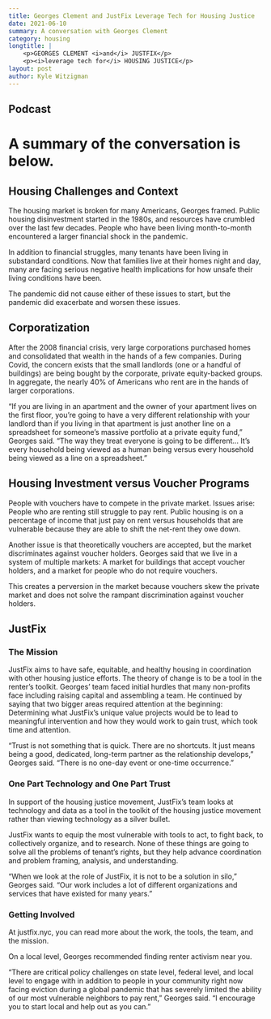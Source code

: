 ```yaml
---
title: Georges Clement and JustFix Leverage Tech for Housing Justice
date: 2021-06-10
summary: A conversation with Georges Clement
category: housing
longtitle: |
    <p>GEORGES CLEMENT <i>and</i> JUSTFIX</p>
    <p><i>leverage tech for</i> HOUSING JUSTICE</p>
layout: post
author: Kyle Witzigman
---
```


## Podcast
<div id="buzzsprout-player-11193403"></div><script src="https://www.buzzsprout.com/2039233/11193403-5-georges-clement-and-justfix-are-leveraging-tech-for-housing-justice.js?container_id=buzzsprout-player-11193403&player=small" type="text/javascript" charset="utf-8"></script>

# A summary of the conversation is below.

## Housing Challenges and Context
The housing market is broken for many Americans, Georges framed. Public housing disinvestment started in the 1980s, and resources have crumbled over the last few decades. People who have been living month-to-month encountered a larger financial shock in the pandemic.

In addition to financial struggles, many tenants have been living in substandard conditions. Now that families live at their homes night and day, many are facing serious negative health implications for how unsafe their living conditions have been.

The pandemic did not cause either of these issues to start, but the pandemic did exacerbate and worsen these issues.

## Corporatization
After the 2008 financial crisis, very large corporations purchased homes and consolidated that wealth in the hands of a few companies. During Covid, the concern exists that the small landlords (one or a handful of buildings) are being bought by the corporate, private equity-backed groups. In aggregate, the nearly 40% of Americans who rent are in the hands of larger corporations.

“If you are living in an apartment and the owner of your apartment lives on the first floor, you’re going to have a very different relationship with your landlord than if you living in that apartment is just another line on a spreadsheet for someone’s massive portfolio at a private equity fund,” Georges said. “The way they treat everyone is going to be different… It’s every household being viewed as a human being versus every household being viewed as a line on a spreadsheet.”

## Housing Investment versus Voucher Programs
People with vouchers have to compete in the private market. Issues arise: People who are renting still struggle to pay rent. Public housing is on a percentage of income that just pay on rent versus households that are vulnerable because they are able to shift the net-rent they owe down.

Another issue is that theoretically vouchers are accepted, but the market discriminates against voucher holders. Georges said that we live in a system of multiple markets: A market for buildings that accept voucher holders, and a market for people who do not require vouchers.

This creates a perversion in the market because vouchers skew the private market and does not solve the rampant discrimination against voucher holders.

## JustFix
### The Mission
JustFix aims to have safe, equitable, and healthy housing in coordination with other housing justice efforts. The theory of change is to be a tool in the renter’s toolkit. Georges’ team faced initial hurdles that many non-profits face including raising capital and assembling a team. He continued by saying that two bigger areas required attention at the beginning: Determining what JustFix’s unique value projects would be to lead to meaningful intervention and how they would work to gain trust, which took time and attention.

“Trust is not something that is quick. There are no shortcuts. It just means being a good, dedicated, long-term partner as the relationship develops,” Georges said. “There is no one-day event or one-time occurrence.”

### One Part Technology and One Part Trust
In support of the housing justice movement, JustFix’s team looks at technology and data as a tool in the toolkit of the housing justice movement rather than viewing technology as a silver bullet.

JustFix wants to equip the most vulnerable with tools to act, to fight back, to collectively organize, and to research. None of these things are going to solve all the problems of tenant’s rights, but they help advance coordination and problem framing, analysis, and understanding. 

“When we look at the role of JustFix, it is not to be a solution in silo,” Georges said. “Our work includes a lot of different organizations and services that have existed for many years.”

### Getting Involved
At justfix.nyc, you can read more about the work, the tools, the team, and the mission. 

On a local level, Georges recommended finding renter activism near you.

“There are critical policy challenges on state level, federal level, and local level to engage with in addition to people in your community right now facing eviction during a global pandemic that has severely limited the ability of our most vulnerable neighbors to pay rent,” Georges said. “I encourage you to start local and help out as you can.”

